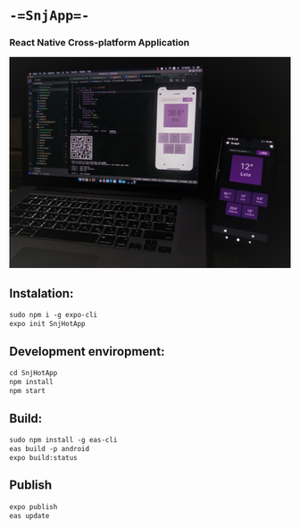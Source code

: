 # `-=SnjApp=-`

### React Native Cross-platform Application

![Snj-CSV-File-Reader](https://github.com/snj-shvchnk/Snj-HotApp-Expo-ReactNative/blob/master/app_screenshort.jpg?raw=true)

## Instalation:

    sudo npm i -g expo-cli
    expo init SnjHotApp

## Development enviropment:

    cd SnjHotApp
    npm install
    npm start

## Build:

    sudo npm install -g eas-cli
    eas build -p android
    expo build:status

## Publish

    expo publish
    eas update

